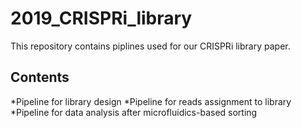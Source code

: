 # 2019_CRISPRi_library
This repository contains piplines used for our CRISPRi library paper.

## Contents

*Pipeline for library design
*Pipeline for reads assignment to library
*Pipeline for data analysis after microfluidics-based sorting
